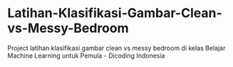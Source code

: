 # Latihan-Klasifikasi-Gambar-Clean-vs-Messy-Bedroom
Project latihan klasifikasi gambar clean vs messy bedroom di kelas Belajar Machine Learning untuk Pemula - Dicoding Indonesia
